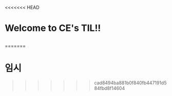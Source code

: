 <<<<<<< HEAD
# Welcome to CE's TIL!!
##  
=======
# 임시

>>>>>>> cad8494ba881b0f840fb447191d584fbd8f14604
